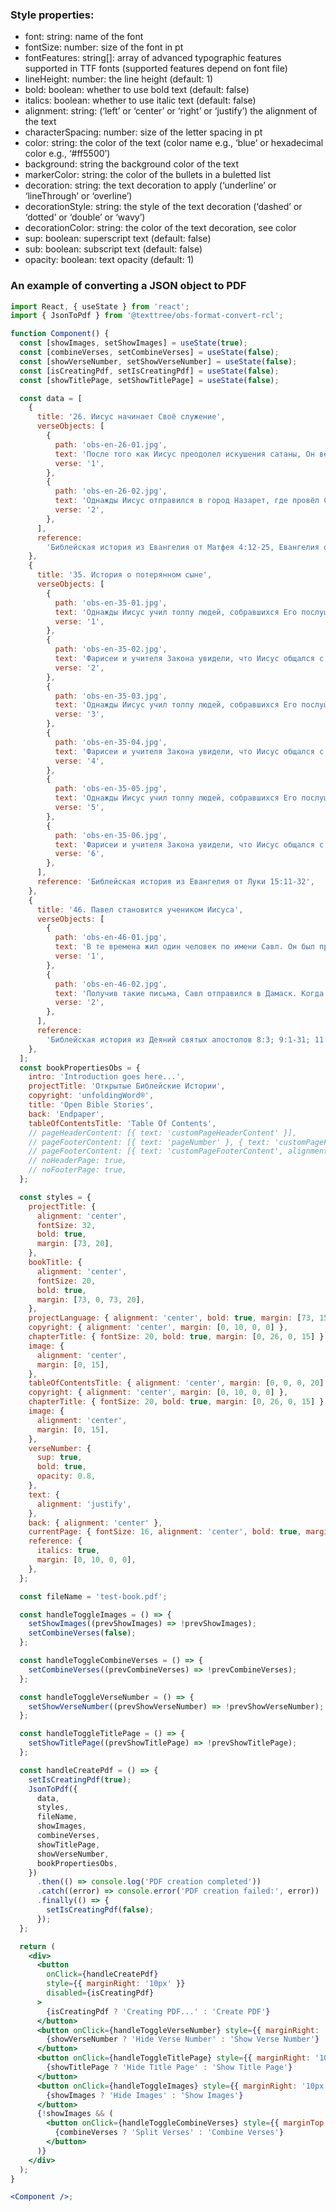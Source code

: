 ### Style properties:

<ul>
    <li>font: string: name of the font</li>
    <li>fontSize: number: size of the font in pt</li>
    <li>fontFeatures: string[]: array of advanced typographic features supported in TTF fonts (supported features depend on font file)</li>
    <li>lineHeight: number: the line height (default: 1)</li>
    <li>bold: boolean: whether to use bold text (default: false)</li>
    <li>italics: boolean: whether to use italic text (default: false)</li>
    <li>alignment: string: (‘left’ or ‘center’ or ‘right’ or ‘justify’) the alignment of the text</li>
    <li>characterSpacing: number: size of the letter spacing in pt</li>
    <li>color: string: the color of the text (color name e.g., ‘blue’ or hexadecimal color e.g., ‘#ff5500’)</li>
    <li>background: string the background color of the text</li>
    <li>markerColor: string: the color of the bullets in a buletted list</li>
    <li>decoration: string: the text decoration to apply (‘underline’ or ‘lineThrough’ or ‘overline’)</li>
    <li>decorationStyle: string: the style of the text decoration (‘dashed’ or ‘dotted’ or ‘double’ or ‘wavy’)</li>
    <li>decorationColor: string: the color of the text decoration, see color</li>
    <li>sup: boolean: superscript text (default: false)</li>
    <li>sub: boolean: subscript text (default: false)</li>
    <li>opacity: boolean: text opacity (default: 1)</li>
  </ul>

### An example of converting a JSON object to PDF

```jsx
import React, { useState } from 'react';
import { JsonToPdf } from '@texttree/obs-format-convert-rcl';

function Component() {
  const [showImages, setShowImages] = useState(true);
  const [combineVerses, setCombineVerses] = useState(false);
  const [showVerseNumber, setShowVerseNumber] = useState(false);
  const [isCreatingPdf, setIsCreatingPdf] = useState(false);
  const [showTitlePage, setShowTitlePage] = useState(false);

  const data = [
    {
      title: '26. Иисус начинает Своё служение',
      verseObjects: [
        {
          path: 'obs-en-26-01.jpg',
          text: 'После того как Иисус преодолел искушения сатаны, Он вернулся в регион Галилея, туда, где жил. Святой Дух давал Ему большую силу. Иисус ходил по Галилее из города в город, посещая разные места и наставляя людей. Все очень по-доброму отзывались о Нём.',
          verse: '1',
        },
        {
          path: 'obs-en-26-02.jpg',
          text: 'Однажды Иисус отправился в город Назарет, где провёл Своё детство. В субботу Иисус пошёл в синагогу, место молитвы. Там Ему дали свиток со словами пророка Исайи, чтобы Он прочитал вслух отрывок из этой книги. Иисус развернул свиток и начал читать.',
          verse: '2',
        },
      ],
      reference:
        'Библейская история из Евангелия от Матфея 4:12-25, Евангелия от Марка 1:14-15, 35-39; 3:13-21 и Евангелия от Луки 4:14-30, 38-44',
    },
    {
      title: '35. История о потерянном сыне',
      verseObjects: [
        {
          path: 'obs-en-35-01.jpg',
          text: 'Однажды Иисус учил толпу людей, собравшихся Его послушать. Среди них были сборщики налогов и другие люди, которые не исполняли закон Моисея, и поэтому их считали грешниками.',
          verse: '1',
        },
        {
          path: 'obs-en-35-02.jpg',
          text: 'Фарисеи и учителя Закона увидели, что Иисус общался с теми людьми как с друзьями. Поэтому они стали возмущаться и говорить друг другу: «Он поступает неправильно, разговаривает с грешниками и даже ест вместе с ними». Иисус услышал их и рассказал им такую историю:',
          verse: '2',
        },
        {
          path: 'obs-en-35-03.jpg',
          text: 'Однажды Иисус учил толпу людей, собравшихся Его послушать. Среди них были сборщики налогов и другие люди, которые не исполняли закон Моисея, и поэтому их считали грешниками.',
          verse: '3',
        },
        {
          path: 'obs-en-35-04.jpg',
          text: 'Фарисеи и учителя Закона увидели, что Иисус общался с теми людьми как с друзьями. Поэтому они стали возмущаться и говорить друг другу: «Он поступает неправильно, разговаривает с грешниками и даже ест вместе с ними». Иисус услышал их и рассказал им такую историю:',
          verse: '4',
        },
        {
          path: 'obs-en-35-05.jpg',
          text: 'Однажды Иисус учил толпу людей, собравшихся Его послушать. Среди них были сборщики налогов и другие люди, которые не исполняли закон Моисея, и поэтому их считали грешниками.',
          verse: '5',
        },
        {
          path: 'obs-en-35-06.jpg',
          text: 'Фарисеи и учителя Закона увидели, что Иисус общался с теми людьми как с друзьями. Поэтому они стали возмущаться и говорить друг другу: «Он поступает неправильно, разговаривает с грешниками и даже ест вместе с ними». Иисус услышал их и рассказал им такую историю:',
          verse: '6',
        },
      ],
      reference: 'Библейская история из Евангелия от Луки 15:11-32',
    },
    {
      title: '46. Павел становится учеником Иисуса',
      verseObjects: [
        {
          path: 'obs-en-46-01.jpg',
          text: 'В те времена жил один человек по имени Савл. Он был против учения об Иисусе. Савл присутствовал на том месте, где бросали камни в Стефана, и охранял одежду людей, убивавших его. Затем Савл стал преследовать верующих. Он ходил из дома в дом в Иерусалиме, хватал мужчин и женщин и бросал их в тюрьмы. Однажды Савл пришёл к первосвященнику и попросил у него письма к синагогам в Дамаске, чтобы там у него было право арестовывать и отправлять в Иерусалим последователей Иисуса.',
          verse: '1',
        },
        {
          path: 'obs-en-46-02.jpg',
          text: 'Получив такие письма, Савл отправился в Дамаск. Когда он был недалеко от города, яркий свет с неба осветил всё вокруг, и Савл упал на землю. Он услышал, как Кто-то сказал: «Савл! Савл! Почему ты преследуешь Меня?» Савл спросил: «Кто ты, Господин?» Голос ответил: «Я — Иисус, Которого Ты преследуешь!»',
          verse: '2',
        },
      ],
      reference:
        'Библейская история из Деяний святых апостолов 8:3; 9:1-31; 11:19-26; 13:1-3',
    },
  ];
  const bookPropertiesObs = {
    intro: 'Introduction goes here...',
    projectTitle: 'Открытые Библейские Истории',
    copyright: 'unfoldingWord®',
    title: 'Open Bible Stories',
    back: 'Endpaper',
    tableOfContentsTitle: 'Table Of Contents',
    // pageHeaderContent: [{ text: 'customPageHeaderContent' }],
    // pageFooterContent: [{ text: 'pageNumber' }, { text: 'customPageFooterContent' }],
    // pageFooterContent: [{ text: 'customPageFooterContent', alignment: 'center' }],
    // noHeaderPage: true,
    // noFooterPage: true,
  };

  const styles = {
    projectTitle: {
      alignment: 'center',
      fontSize: 32,
      bold: true,
      margin: [73, 20],
    },
    bookTitle: {
      alignment: 'center',
      fontSize: 20,
      bold: true,
      margin: [73, 0, 73, 20],
    },
    projectLanguage: { alignment: 'center', bold: true, margin: [73, 15, 73, 0] },
    copyright: { alignment: 'center', margin: [0, 10, 0, 0] },
    chapterTitle: { fontSize: 20, bold: true, margin: [0, 26, 0, 15] },
    image: {
      alignment: 'center',
      margin: [0, 15],
    },
    tableOfContentsTitle: { alignment: 'center', margin: [0, 0, 0, 20] },
    copyright: { alignment: 'center', margin: [0, 10, 0, 0] },
    chapterTitle: { fontSize: 20, bold: true, margin: [0, 26, 0, 15] },
    image: {
      alignment: 'center',
      margin: [0, 15],
    },
    verseNumber: {
      sup: true,
      bold: true,
      opacity: 0.8,
    },
    text: {
      alignment: 'justify',
    },
    back: { alignment: 'center' },
    currentPage: { fontSize: 16, alignment: 'center', bold: true, margin: [0, 10, 0, 0] },
    reference: {
      italics: true,
      margin: [0, 10, 0, 0],
    },
  };

  const fileName = 'test-book.pdf';

  const handleToggleImages = () => {
    setShowImages((prevShowImages) => !prevShowImages);
    setCombineVerses(false);
  };

  const handleToggleCombineVerses = () => {
    setCombineVerses((prevCombineVerses) => !prevCombineVerses);
  };

  const handleToggleVerseNumber = () => {
    setShowVerseNumber((prevShowVerseNumber) => !prevShowVerseNumber);
  };

  const handleToggleTitlePage = () => {
    setShowTitlePage((prevShowTitlePage) => !prevShowTitlePage);
  };

  const handleCreatePdf = () => {
    setIsCreatingPdf(true);
    JsonToPdf({
      data,
      styles,
      fileName,
      showImages,
      combineVerses,
      showTitlePage,
      showVerseNumber,
      bookPropertiesObs,
    })
      .then(() => console.log('PDF creation completed'))
      .catch((error) => console.error('PDF creation failed:', error))
      .finally(() => {
        setIsCreatingPdf(false);
      });
  };

  return (
    <div>
      <button
        onClick={handleCreatePdf}
        style={{ marginRight: '10px' }}
        disabled={isCreatingPdf}
      >
        {isCreatingPdf ? 'Creating PDF...' : 'Create PDF'}
      </button>
      <button onClick={handleToggleVerseNumber} style={{ marginRight: '10px' }}>
        {showVerseNumber ? 'Hide Verse Number' : 'Show Verse Number'}
      </button>
      <button onClick={handleToggleTitlePage} style={{ marginRight: '10px' }}>
        {showTitlePage ? 'Hide Title Page' : 'Show Title Page'}
      </button>
      <button onClick={handleToggleImages} style={{ marginRight: '10px' }}>
        {showImages ? 'Hide Images' : 'Show Images'}
      </button>
      {!showImages && (
        <button onClick={handleToggleCombineVerses} style={{ marginTop: '10px' }}>
          {combineVerses ? 'Split Verses' : 'Combine Verses'}
        </button>
      )}
    </div>
  );
}

<Component />;
```
